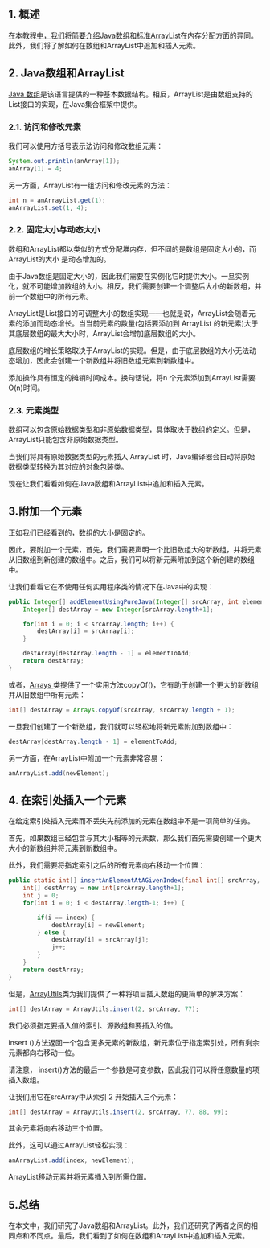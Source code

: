 ## 1. 概述

[在本教程中，我们将简要介绍Java数组和标准ArrayList](https://www.baeldung.com/java-arraylist)在内存分配方面的异同。此外，我们将了解如何在数组和ArrayList中追加和插入元素。

## 2. Java数组和ArrayList

[Java 数组](https://www.baeldung.com/java-common-array-operations)是该语言提供的一种基本数据结构。相反，ArrayList是由数组支持的List接口的实现，在Java集合框架中提供。

### 2.1. 访问和修改元素

我们可以使用方括号表示法访问和修改数组元素：

```java
System.out.println(anArray[1]);
anArray[1] = 4;
```

另一方面，ArrayList有一组访问和修改元素的方法：

```java
int n = anArrayList.get(1);
anArrayList.set(1, 4);
```

### 2.2. 固定大小与动态大小

数组和ArrayList都以类似的方式分配堆内存，但不同的是数组是固定大小的，而ArrayList的大小 是动态增加的。

由于Java数组是固定大小的，因此我们需要在实例化它时提供大小。一旦实例化，就不可能增加数组的大小。相反，我们需要创建一个调整后大小的新数组，并前一个数组中的所有元素。

ArrayList是List接口的可调整大小的数组实现——也就是说，ArrayList会随着元素的添加而动态增长。当当前元素的数量(包括要添加到 ArrayList 的新元素)大于其底层数组的最大大小时，ArrayList会增加底层数组的大小。

底层数组的增长策略取决于ArrayList的实现。但是，由于底层数组的大小无法动态增加，因此会创建一个新数组并将旧数组元素到新数组中。

添加操作具有恒定的摊销时间成本。换句话说，将n 个元素添加到ArrayList需要O(n)时间。

### 2.3. 元素类型

数组可以包含原始数据类型和非原始数据类型，具体取决于数组的定义。但是，ArrayList只能包含非原始数据类型。

当我们将具有原始数据类型的元素插入 ArrayList 时，Java编译器会自动将原始数据类型转换为其对应的对象包装类。

现在让我们看看如何在Java数组和ArrayList中追加和插入元素。

## 3.附加一个元素

正如我们已经看到的，数组的大小是固定的。

因此，要附加一个元素，首先，我们需要声明一个比旧数组大的新数组，并将元素从旧数组到新创建的数组中。之后，我们可以将新元素附加到这个新创建的数组中。

让我们看看它在不使用任何实用程序类的情况下在Java中的实现：

```java
public Integer[] addElementUsingPureJava(Integer[] srcArray, int elementToAdd) {
    Integer[] destArray = new Integer[srcArray.length+1];

    for(int i = 0; i < srcArray.length; i++) {
        destArray[i] = srcArray[i];
    }

    destArray[destArray.length - 1] = elementToAdd;
    return destArray;
}
```

或者，[Arrays ](https://www.baeldung.com/java-util-arrays)类提供了一个实用方法copyOf()，它有助于创建一个更大的新数组并从旧数组中所有元素：

```java
int[] destArray = Arrays.copyOf(srcArray, srcArray.length + 1);
```

一旦我们创建了一个新数组，我们就可以轻松地将新元素附加到数组中：

```java
destArray[destArray.length - 1] = elementToAdd;
```

另一方面，在ArrayList中附加一个元素非常容易：

```java
anArrayList.add(newElement);
```

## 4. 在索引处插入一个元素

在给定索引处插入元素而不丢失先前添加的元素在数组中不是一项简单的任务。

首先，如果数组已经包含与其大小相等的元素数，那么我们首先需要创建一个更大大小的新数组并将元素到新数组中。

此外，我们需要将指定索引之后的所有元素向右移动一个位置：

```java
public static int[] insertAnElementAtAGivenIndex(final int[] srcArray, int index, int newElement) {
    int[] destArray = new int[srcArray.length+1];
    int j = 0;
    for(int i = 0; i < destArray.length-1; i++) {

        if(i == index) {
            destArray[i] = newElement;
        } else {
            destArray[i] = srcArray[j];
            j++;
        }
    }
    return destArray;
}
```

但是，[ArrayUtils](https://www.baeldung.com/array-processing-commons-lang)类为我们提供了一种将项目插入数组的更简单的解决方案：

```java
int[] destArray = ArrayUtils.insert(2, srcArray, 77);
```

我们必须指定要插入值的索引、源数组和要插入的值。

insert ()方法返回一个包含更多元素的新数组，新元素位于指定索引处，所有剩余元素都向右移动一位。

请注意， insert()方法的最后一个参数是可变参数，因此我们可以将任意数量的项插入数组。

让我们用它在srcArray中从索引 2 开始插入三个元素：

```java
int[] destArray = ArrayUtils.insert(2, srcArray, 77, 88, 99);
```

其余元素将向右移动三个位置。

此外，这可以通过ArrayList轻松实现：

```java
anArrayList.add(index, newElement);
```

ArrayList移动元素并将元素插入到所需位置。

## 5.总结

在本文中，我们研究了Java数组和ArrayList。此外，我们还研究了两者之间的相同点和不同点。最后，我们看到了如何在数组和ArrayList中追加和插入元素。